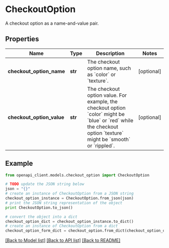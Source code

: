 # CheckoutOption

A checkout option as a name-and-value pair.

## Properties

Name | Type | Description | Notes
------------ | ------------- | ------------- | -------------
**checkout_option_name** | **str** | The checkout option name, such as &#x60;color&#x60; or &#x60;texture&#x60;. | [optional] 
**checkout_option_value** | **str** | The checkout option value. For example, the checkout option &#x60;color&#x60; might be &#x60;blue&#x60; or &#x60;red&#x60; while the checkout option &#x60;texture&#x60; might be &#x60;smooth&#x60; or &#x60;rippled&#x60;. | [optional] 

## Example

```python
from openapi_client.models.checkout_option import CheckoutOption

# TODO update the JSON string below
json = "{}"
# create an instance of CheckoutOption from a JSON string
checkout_option_instance = CheckoutOption.from_json(json)
# print the JSON string representation of the object
print CheckoutOption.to_json()

# convert the object into a dict
checkout_option_dict = checkout_option_instance.to_dict()
# create an instance of CheckoutOption from a dict
checkout_option_form_dict = checkout_option.from_dict(checkout_option_dict)
```
[[Back to Model list]](../README.md#documentation-for-models) [[Back to API list]](../README.md#documentation-for-api-endpoints) [[Back to README]](../README.md)


